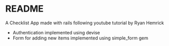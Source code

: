 # README

A Checklist App made with rails following youtube tutorial by Ryan Hemrick
- Authentication implemented using devise
- Form for adding new items implemented using simple_form gem
